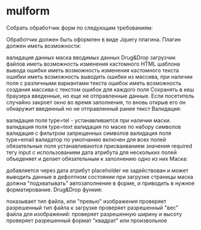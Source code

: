 # mulform

Собрать обработчик форм по следующим требованиям:

Обработчик должен быть оформлен в виде Jquery плагина. Плагин должен иметь возможности:

валидация данных
маска вводимых данных
Drug&Drop загрузчик файлов
иметь возможность изменения кастомного HTML шаблона вывода ошибки
иметь возможность изменения кастомного текста ошибки
иметь возможность выводить ошибки из массива, при наличии поля с различными вариантами текста ошибок
иметь возможность создания массива с текстом ошибок для каждого поля
Сохранять в кеш браузера введенные, но еще не отправленные данные. Если посетитель случайно закроет окно во время заполнения, то вновь открыв его он обнаружит введенный но не отправленный ранее текст
Валидация:

валидация поля type=tel - устанавливается при наличии маски.
валидация поля type=text
валидация по маске
по набору символов
валидация с фильтром запрещенных символов
валидация поля type=email
валидатор по умолчанию включен для всех полей
обязательные поля
устанавливаются присваиванием значения required тегу input
с использованием дата атрибута для нескольких полей объеденяет и делает обязательным к заполнению одно из них
Маска:

добавляется через дата атрибут
placeholder не задействован и может выводить данные в дефолтном состоянии
при загрузке страницы маска должна "подхватывать" автозаполнение в форме, и приводить в нужное форматирование.
Drug&Drop функия:

показывает тип файла, или "превью" изображения
проверяет разрешенный тип файла к загрузке
проверяет разрешенный "вес" файла
для изображений:
проверяет разрешенную ширину и высоту
проверяет разрешенный формат "квадрат" или произвольное

